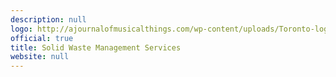 ```yaml
---
description: null
logo: http://ajournalofmusicalthings.com/wp-content/uploads/Toronto-logo.png
official: true
title: Solid Waste Management Services
website: null
---
```

